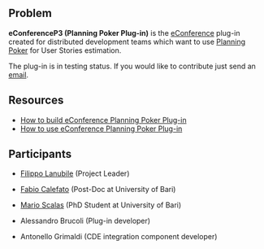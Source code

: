## Problem ##
**eConferenceP3 (Planning Poker Plug-in)** is the [eConference](http://code.google.com/p/econference4) plug-in created for distributed development teams which want to use [Planning Poker](PlanningPoker.md) for User Stories estimation.

The plug-in is in testing status. If you would like to contribute just send an [email](mailto:eConference3P@gmail.com?subject=contribution).

## Resources ##
  * [How to build eConference Planning Poker Plug-in](HowToBuildEConf3P.md)
  * [How to use eConference Planning Poker Plug-in](HowToUseEConf3P.md)

## Participants ##
  * [Filippo Lanubile](http://www.di.uniba.it/~lanubile/) (Project Leader)

  * [Fabio Calefato](http://cdg.di.uniba.it/index.php?n=Calefato.HomePage) (Post-Doc at University of Bari)

  * [Mario Scalas](http://cdg.di.uniba.it/index.php?n=Scalas.HomePage) (PhD Student at University of Bari)

  * Alessandro Brucoli (Plug-in developer)

  * Antonello Grimaldi (CDE integration component developer)